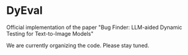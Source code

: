 # DyEval
Official implementation of the paper "Bug Finder: LLM-aided Dynamic Testing for Text-to-Image Models"


We are currently organizing the code. Please stay tuned.
